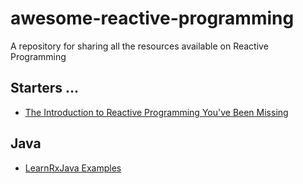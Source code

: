 # awesome-reactive-programming

A repository for sharing all the resources available on Reactive Programming

## Starters ...

- [The Introduction to Reactive Programming You've Been Missing](https://gist.github.com/staltz/868e7e9bc2a7b8c1f754)

## Java

- [LearnRxJava Examples](https://github.com/jhusain/learnrxjava)
